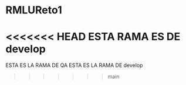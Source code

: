 # RMLUReto1
<<<<<<< HEAD
ESTA RAMA ES DE develop
=======
ESTA ES LA RAMA DE QA
ESTA ES LA RAMA DE develop
>>>>>>> main

